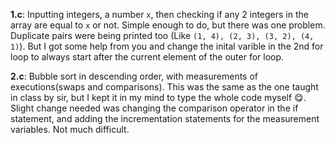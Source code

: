 **1.c**: Inputting integers, a number `x`, then checking if any 2 integers in the array are equal to `x` or not. Simple enough to do, but there was one problem. Duplicate pairs were being printed too (Like `(1, 4), (2, 3), (3, 2), (4, 1)`). But I got some help from you and change the inital varible in the 2nd for loop to always start after the current element of the outer for loop.

**2.c**: Bubble sort in descending order, with measurements of executions(swaps and comparisons). This was the same as the one taught in class by sir, but I kept it in my mind to type the whole code myself 😋. Slight change needed was changing the comparison operator in the if statement, and adding the incrementation statements for the measurement variables. Not much difficult.